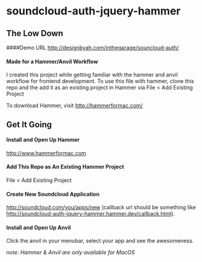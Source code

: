 soundcloud-auth-jquery-hammer
=============================

The Low Down
---------

####Demo URL
http://designbyah.com/inthegarage/souncloud-auth/

#### Made for a Hammer/Anvil Workflow

I created this project while getting familiar with the hammer and anvil workflow for frontend development. To use this file with hammer, clone this repo and the add it as an existing project in Hammer via File < Add Existing Project 

To download Hammer, visit http://hammerformac.com/

Get It Going
----------
#### Install and Open Up Hammer
http://www.hammerformac.com

#### Add This Repo as An Existing Hammer Project 
File < Add Existing Project

#### Create New Soundcloud Application
http://soundcloud.com/you/apps/new (callback url should be something like http://soundcloud-auth-jquery-hammer.hammer.dev/callback.html).

#### Install and Open Up Anvil 
Click the anvil in your menubar, select your app and see the awesomeness.

*note: Hammer & Anvil are only available for MacOS* 